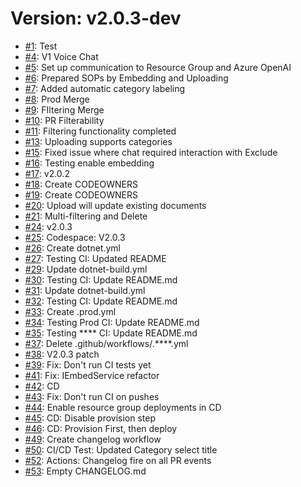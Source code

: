 # Version: v2.0.3-dev

* [#1](https://github.com/pranayroni/azure-search-openai-demo-csharp/pull/1): Test
* [#4](https://github.com/pranayroni/azure-search-openai-demo-csharp/pull/4): V1 Voice Chat
* [#5](https://github.com/pranayroni/azure-search-openai-demo-csharp/pull/5): Set up communication to Resource Group and Azure OpenAI
* [#6](https://github.com/pranayroni/azure-search-openai-demo-csharp/pull/6): Prepared SOPs by Embedding and Uploading
* [#7](https://github.com/pranayroni/azure-search-openai-demo-csharp/pull/7): Added automatic category labeling
* [#8](https://github.com/pranayroni/azure-search-openai-demo-csharp/pull/8): Prod Merge
* [#9](https://github.com/pranayroni/azure-search-openai-demo-csharp/pull/9): FIltering Merge
* [#10](https://github.com/pranayroni/azure-search-openai-demo-csharp/pull/10): PR Filterability
* [#11](https://github.com/pranayroni/azure-search-openai-demo-csharp/pull/11): Filtering functionality completed
* [#13](https://github.com/pranayroni/azure-search-openai-demo-csharp/pull/13): Uploading supports categories
* [#15](https://github.com/pranayroni/azure-search-openai-demo-csharp/pull/15): Fixed issue where chat required interaction with Exclude
* [#16](https://github.com/pranayroni/azure-search-openai-demo-csharp/pull/16): Testing enable embedding
* [#17](https://github.com/pranayroni/azure-search-openai-demo-csharp/pull/17): v2.0.2
* [#18](https://github.com/pranayroni/azure-search-openai-demo-csharp/pull/18): Create CODEOWNERS
* [#19](https://github.com/pranayroni/azure-search-openai-demo-csharp/pull/19): Create CODEOWNERS
* [#20](https://github.com/pranayroni/azure-search-openai-demo-csharp/pull/20): Upload will update existing documents
* [#21](https://github.com/pranayroni/azure-search-openai-demo-csharp/pull/21): Multi-filtering and Delete
* [#24](https://github.com/pranayroni/azure-search-openai-demo-csharp/pull/24): v2.0.3
* [#25](https://github.com/pranayroni/azure-search-openai-demo-csharp/pull/25): Codespace: V2.0.3
* [#26](https://github.com/pranayroni/azure-search-openai-demo-csharp/pull/26): Create dotnet.yml
* [#27](https://github.com/pranayroni/azure-search-openai-demo-csharp/pull/27): Testing CI: Updated README
* [#29](https://github.com/pranayroni/azure-search-openai-demo-csharp/pull/29): Update dotnet-build.yml
* [#30](https://github.com/pranayroni/azure-search-openai-demo-csharp/pull/30): Testing CI: Update README.md
* [#31](https://github.com/pranayroni/azure-search-openai-demo-csharp/pull/31): Update dotnet-build.yml
* [#32](https://github.com/pranayroni/azure-search-openai-demo-csharp/pull/32): Testing CI: Update README.md
* [#33](https://github.com/pranayroni/azure-search-openai-demo-csharp/pull/33): Create .prod.yml
* [#34](https://github.com/pranayroni/azure-search-openai-demo-csharp/pull/34): Testing Prod CI: Update README.md
* [#35](https://github.com/pranayroni/azure-search-openai-demo-csharp/pull/35): Testing **** CI: Update README.md
* [#37](https://github.com/pranayroni/azure-search-openai-demo-csharp/pull/37): Delete .github/workflows/.****.yml
* [#38](https://github.com/pranayroni/azure-search-openai-demo-csharp/pull/38): V2.0.3 patch
* [#39](https://github.com/pranayroni/azure-search-openai-demo-csharp/pull/39): Fix: Don't run CI tests yet
* [#41](https://github.com/pranayroni/azure-search-openai-demo-csharp/pull/41): Fix: IEmbedService refactor
* [#42](https://github.com/pranayroni/azure-search-openai-demo-csharp/pull/42): CD
* [#43](https://github.com/pranayroni/azure-search-openai-demo-csharp/pull/43): Fix: Don't run CI on pushes
* [#44](https://github.com/pranayroni/azure-search-openai-demo-csharp/pull/44): Enable resource group deployments in CD
* [#45](https://github.com/pranayroni/azure-search-openai-demo-csharp/pull/45): CD: Disable provision step
* [#46](https://github.com/pranayroni/azure-search-openai-demo-csharp/pull/46): CD: Provision First, then deploy
* [#49](https://github.com/pranayroni/azure-search-openai-demo-csharp/pull/49): Create changelog workflow
* [#50](https://github.com/pranayroni/azure-search-openai-demo-csharp/pull/50): CI/CD Test: Updated Category select title
* [#52](https://github.com/pranayroni/azure-search-openai-demo-csharp/pull/52): Actions: Changelog fire on all PR events
* [#53](https://github.com/pranayroni/azure-search-openai-demo-csharp/pull/53): Empty CHANGELOG.md



